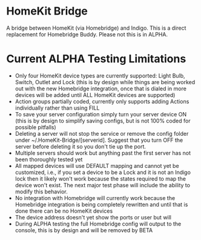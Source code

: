 HomeKit Bridge
==========

A bridge between HomeKit (via Homebridge) and Indigo.  This is a direct replacement for Homebridge Buddy.  Please not this is in ALPHA.


Current ALPHA Testing Limitations
==========

* Only four HomeKit device types are currently supported: Light Bulb, Switch, Outlet and Lock (this is by design while things are being worked out with the new Homebridge integration, once that is dialed in more devices will be added until ALL HomeKit devices are supported)
* Action groups partially coded, currently only supports adding Actions individually rather than using FILL
* To save your server configuration simply turn your server device ON (this is by design to simplify saving configs, but is not 100% coded for possible pitfalls)
* Deleting a server will not stop the service or remove the config folder under ~/.HomeKit-Bridge/[serverid].  Suggest that you turn OFF the server before deleting it so you don't tie up the port.
* Multiple servers should work but anything past the first server has not been thoroughly tested yet
* All mapped devices will use DEFAULT mapping and cannot yet be customized, i.e., if you set a device to be a Lock and it is not an Indigo lock then it likely won't work because the states required to map the device won't exist.  The next major test phase will include the ability to modify this behavior.
* No integration with Homebridge will currently work because the Homebridge integration is being completely rewritten and until that is done there can be no HomeKit devices
* The device address doesn't yet show the ports or user but will
* During ALPHA testing the full Homebridge config will output to the console, this is by design and will be removed by BETA


